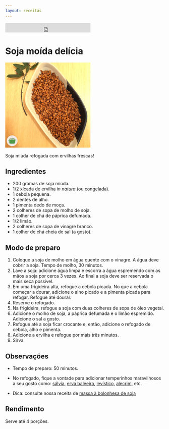 ```yaml
---
layout: receitas
---
```


<iframe src="https://archive.org/embed/soja_moida_delicia" width="270" height="30" frameborder="0" webkitallowfullscreen="true" mozallowfullscreen="true" allowfullscreen></iframe>

# Soja moída delícia

![Imagem: Soja moída delícia servida em uma travessa.](./soja_moida_delicia.jpg)

Soja miúda refogada com ervilhas frescas! <i class="fas fa-grin-stars"></i>

## Ingredientes

* 200 gramas de soja miúda.
* 1/2 xícada de ervilha _in natura_ (ou congelada).
* 1 cebola pequena.
* 2 dentes de alho.
* 1 pimenta dedo de moça. <i class="fas fa-pepper-hot"></i>
* 2 colheres de sopa de molho de soja.
* 1 colher de chá de páprica defumada.
* 1/2 limão.
* 2 colheres de sopa de vinagre branco.
* 1 colher de chá cheia de sal (a gosto).

## Modo de preparo

1. Coloque a soja de molho em água quente com o vinagre. A água deve cobrir a soja. Tempo de molho, 30 minutos.
2. Lave a soja: adicione água limpa e escorra a água espremendo com as mãos a soja por cerca 3 vezes. Ao final a soja deve ser reservada o mais seca possível.
3. Em uma frigideira alta, refogue a cebola picada. No que a cebola começar a dourar, adicione o alho picado e a pimenta picada para refogar. Refogue até dourar.
4. Reserve o refogado.
5. Na frigideira, refogue a soja com duas colheres de sopa de óleo vegetal.
6. Adicione o molho de soja, a páprica defumada e o limão espremido. Adicione o sal a gosto.
7. Refogue até a soja ficar crocante e, então, adicione o refogado de cebola, alho e pimenta.
8. Adicione a ervilha e refogue por mais três minutos.
9. Sirva. <i class="fas fa-hand-spock"></i>

## Observações

* Tempo de preparo: 50 minutos.

* No refogado, fique a vontade para adicionar temperinhos maravilhosos a seu gosto como: [sálvia](https://pt.wikipedia.org/wiki/Salvia_officinalis), [erva baleeira](https://pt.wikipedia.org/wiki/Cordia_verbenacea), [levístico](https://pt.wikipedia.org/wiki/Lev%C3%ADstico), [alecrim](https://pt.wikipedia.org/wiki/Alecrim), etc.

* Dica: consulte nossa receita de [massa à bolonhesa de soja](./massa_a_bolonhesa_de_soja.md)

## Rendimento

Serve até 4 porções.

